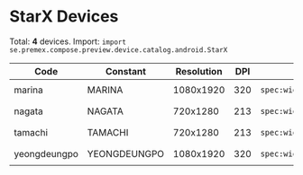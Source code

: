 # StarX Devices

Total: **4** devices. Import: `import se.premex.compose.preview.device.catalog.android.StarX`

| Code | Constant | Resolution | DPI | Compose Spec | Preview Usage |
|------|----------|------------|-----|-------------|---------------|
| marina | MARINA | 1080x1920 | 320 | `spec:width=1080px,height=1920px,dpi=320` | `@Preview(device = StarX.MARINA)` |
| nagata | NAGATA | 720x1280 | 213 | `spec:width=720px,height=1280px,dpi=213` | `@Preview(device = StarX.NAGATA)` |
| tamachi | TAMACHI | 720x1280 | 213 | `spec:width=720px,height=1280px,dpi=213` | `@Preview(device = StarX.TAMACHI)` |
| yeongdeungpo | YEONGDEUNGPO | 1080x1920 | 320 | `spec:width=1080px,height=1920px,dpi=320` | `@Preview(device = StarX.YEONGDEUNGPO)` |

<!-- Generated automatically. Do not edit manually. -->
